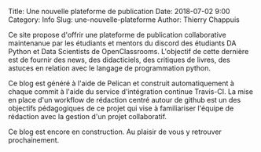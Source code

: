 Title: Une nouvelle plateforme de publication
Date: 2018-07-02 9:00
Category: Info
Slug: une-nouvelle-plateforme
Author: Thierry Chappuis

Ce site propose d'offrir une plateforme de publication collaborative maintenanue par les étudiants et mentors du discord des étudiants DA Python et Data Scientists de OpenClassrooms. L'objectif de cette dernière est de fournir des news, des didacticiels, des critiques de livres, des astuces en relation avec le langage de programmation python. 

Ce blog est généré à l'aide de Pelican et construit automatiquement à chaque commit à l'aide du service d'intégration continue Travis-CI. La mise en place d'un workflow de rédaction centré autour de github est un des objectifs pédagogiques de ce projet qui vise à familiariser l'équipe de rédaction avec la gestion d'un projet collaboratif.

Ce blog est encore en construction. Au plaisir de vous y retrouver prochainement.
